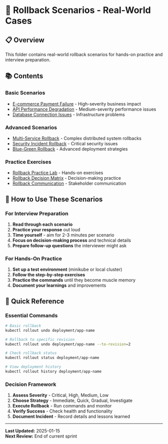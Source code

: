 # 🔄 **Rollback Scenarios - Real-World Cases**

## 📋 **Overview**
This folder contains real-world rollback scenarios for hands-on practice and interview preparation.

## 📚 **Contents**

### **Basic Scenarios**
- [E-commerce Payment Failure](./ecommerce-payment-failure.md) - High-severity business impact
- [API Performance Degradation](./api-performance-degradation.md) - Medium-severity performance issues
- [Database Connection Issues](./database-connection-issues.md) - Infrastructure problems

### **Advanced Scenarios**
- [Multi-Service Rollback](./multi-service-rollback.md) - Complex distributed system rollbacks
- [Security Incident Rollback](./security-incident-rollback.md) - Critical security issues
- [Blue-Green Rollback](./blue-green-rollback.md) - Advanced deployment strategies

### **Practice Exercises**
- [Rollback Practice Lab](./rollback-practice-lab.md) - Hands-on exercises
- [Rollback Decision Matrix](./rollback-decision-matrix.md) - Decision-making practice
- [Rollback Communication](./rollback-communication.md) - Stakeholder communication

## 🎯 **How to Use These Scenarios**

### **For Interview Preparation**
1. **Read through each scenario**
2. **Practice your response** out loud
3. **Time yourself** - aim for 2-3 minutes per scenario
4. **Focus on decision-making process** and technical details
5. **Prepare follow-up questions** the interviewer might ask

### **For Hands-On Practice**
1. **Set up a test environment** (minikube or local cluster)
2. **Follow the step-by-step exercises**
3. **Practice the commands** until they become muscle memory
4. **Document your learnings** and improvements

## 🚀 **Quick Reference**

### **Essential Commands**
```bash
# Basic rollback
kubectl rollout undo deployment/app-name

# Rollback to specific revision
kubectl rollout undo deployment/app-name --to-revision=2

# Check rollback status
kubectl rollout status deployment/app-name

# View deployment history
kubectl rollout history deployment/app-name
```

### **Decision Framework**
1. **Assess Severity** - Critical, High, Medium, Low
2. **Choose Strategy** - Immediate, Quick, Gradual, Investigate
3. **Execute Rollback** - Run commands and monitor
4. **Verify Success** - Check health and functionality
5. **Document Incident** - Record details and lessons learned

---

**Last Updated:** 2025-01-15  
**Next Review:** End of current sprint
